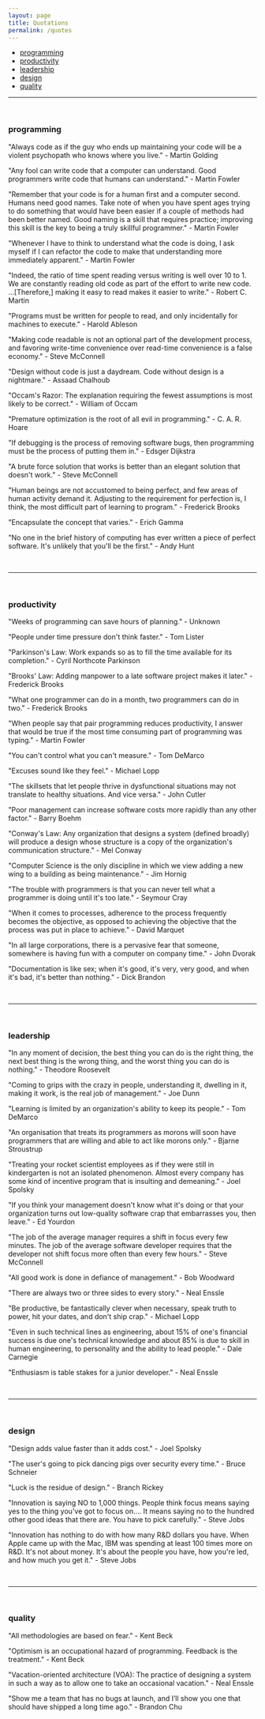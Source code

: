 ```yaml
---
layout: page
title: Quotations
permalink: /quotes
---
```


- [programming](#programming)
- [productivity](#productivity)
- [leadership](#leadership)
- [design](#design)
- [quality](#quality)

<hr /><br />

### programming

"Always code as if the guy who ends up maintaining your code will be a violent psychopath who knows where you live." - Martin Golding

"Any fool can write code that a computer can understand. Good programmers write code that humans can understand." - Martin Fowler

"Remember that your code is for a human first and a computer second. Humans need good names. Take note of when you have spent ages trying to do something that would have been easier if a couple of methods had been better named. Good naming is a skill that requires practice; improving this skill is the key to being a truly skillful programmer." - Martin Fowler

"Whenever I have to think to understand what the code is doing, I ask myself if I can refactor the code to make that understanding more immediately apparent." - Martin Fowler

"Indeed, the ratio of time spent reading versus writing is well over 10 to 1. We are constantly reading old code as part of the effort to write new code. ...[Therefore,] making it easy to read makes it easier to write." - Robert C. Martin

"Programs must be written for people to read, and only incidentally for machines to execute." - Harold Ableson

"Making code readable is not an optional part of the development process, and favoring write-time convenience over read-time convenience is a false economy." - Steve McConnell

"Design without code is just a daydream. Code without design is a nightmare." - Assaad Chalhoub

"Occam's Razor: The explanation requiring the fewest assumptions is most likely to be correct." - William of Occam

"Premature optimization is the root of all evil in programming." - C. A. R. Hoare

"If debugging is the process of removing software bugs, then programming must be the process of putting them in." - Edsger Dijkstra

"A brute force solution that works is better than an elegant solution that doesn't work." - Steve McConnell

"Human beings are not accustomed to being perfect, and few areas of human activity demand it. Adjusting to the requirement for perfection is, I think, the most difficult part of learning to program." - Frederick Brooks

"Encapsulate the concept that varies." - Erich Gamma

"No one in the brief history of computing has ever written a piece of perfect software. It's unlikely that you'll be the first." - Andy Hunt

<br />
<hr /><br />

### productivity

"Weeks of programming can save hours of planning." - Unknown

"People under time pressure don't think faster." - Tom Lister

"Parkinson's Law: Work expands so as to fill the time available for its completion." - Cyril Northcote Parkinson

"Brooks' Law: Adding manpower to a late software project makes it later." - Frederick Brooks

"What one programmer can do in a month, two programmers can do in two." - Frederick Brooks

"When people say that pair programming reduces productivity, I answer that would be true if the most time consuming part of programming was typing." - Martin Fowler

"You can't control what you can't measure." - Tom DeMarco

"Excuses sound like they feel." - Michael Lopp

"The skillsets that let people thrive in dysfunctional situations may not translate to healthy situations. And vice versa." - John Cutler

"Poor management can increase software costs more rapidly than any other factor." - Barry Boehm

"Conway's Law: Any organization that designs a system (defined broadly) will produce a design whose structure is a copy of the organization's communication structure." - Mel Conway

"Computer Science is the only discipline in which we view adding a new wing to a building as being maintenance." - Jim Hornig

"The trouble with programmers is that you can never tell what a programmer is doing until it's too late." - Seymour Cray

"When it comes to processes, adherence to the process frequently becomes the objective, as opposed to achieving the objective that the process was put in place to achieve." - David Marquet

"In all large corporations, there is a pervasive fear that someone, somewhere is having fun with a computer on company time." - John Dvorak

"Documentation is like sex; when it's good, it's very, very good, and when it's bad, it's better than nothing." - Dick Brandon

<br />
<hr /><br />

### leadership

"In any moment of decision, the best thing you can do is the right thing, the next best thing is the wrong thing, and the worst thing you can do is nothing." - Theodore Roosevelt

"Coming to grips with the crazy in people, understanding it, dwelling in it, making it work, is the real job of management." - Joe Dunn

"Learning is limited by an organization's ability to keep its people." - Tom DeMarco

"An organisation that treats its programmers as morons will soon have programmers that are willing and able to act like morons only." - Bjarne Stroustrup

"Treating your rocket scientist employees as if they were still in kindergarten is not an isolated phenomenon. Almost every company has some kind of incentive program that is insulting and demeaning." - Joel Spolsky

"If you think your management doesn't know what it's doing or that your organization turns out low-quality software crap that embarrasses you, then leave." - Ed Yourdon

"The job of the average manager requires a shift in focus every few minutes. The job of the average software developer requires that the developer not shift focus more often than every few hours." - Steve McConnell

"All good work is done in defiance of management." - Bob Woodward

"There are always two or three sides to every story." - Neal Enssle

"Be productive, be fantastically clever when necessary, speak truth to power, hit your dates, and don't ship crap." - Michael Lopp

"Even in such technical lines as engineering, about 15% of one's financial success is due one's technical knowledge and about 85% is due to skill in human engineering, to personality and the ability to lead people." - Dale Carnegie

"Enthusiasm is table stakes for a junior developer." - Neal Enssle

<br />
<hr /><br />

### design

"Design adds value faster than it adds cost." - Joel Spolsky

"The user's going to pick dancing pigs over security every time." - Bruce Schneier

"Luck is the residue of design." - Branch Rickey

"Innovation is saying NO to 1,000 things. People think focus means saying yes to the thing you've got to focus on.... It means saying no to the hundred other good ideas that there are. You have to pick carefully." - Steve Jobs

"Innovation has nothing to do with how many R&D dollars you have. When Apple came up with the Mac, IBM was spending at least 100 times more on R&D. It's not about money. It's about the people you have, how you're led, and how much you get it." - Steve Jobs

<br />
<hr /><br />

### quality

"All methodologies are based on fear." - Kent Beck

"Optimism is an occupational hazard of programming. Feedback is the treatment." - Kent Beck

"Vacation-oriented architecture (VOA): The practice of designing a system in such a way as to allow one to take an occasional vacation." - Neal Enssle

"Show me a team that has no bugs at launch, and I’ll show you one that should have shipped a long time ago." - Brandon Chu



